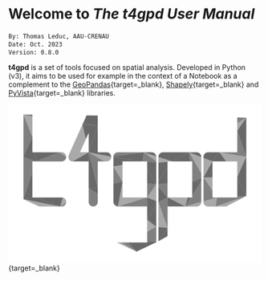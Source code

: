 # Welcome to *The t4gpd User Manual*
```
By: Thomas Leduc, AAU-CRENAU
Date: Oct. 2023
Version: 0.8.0
```

**t4gpd** is a set of tools focused on spatial analysis. Developed in
Python (v3), it aims to be used for example in the context of a
Notebook as a complement to the
[GeoPandas](https://geopandas.org/){target=_blank},
[Shapely](https://shapely.readthedocs.io){target=_blank} and
[PyVista](https://docs.pyvista.org/){target=_blank} libraries.

[![Welcome](img/t4gpd.png)](https://github.com/crenau/t4gpd){target=_blank}
